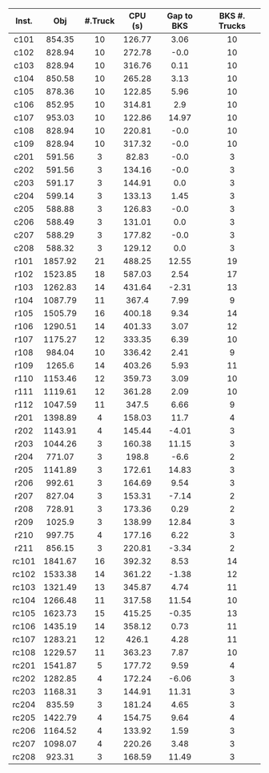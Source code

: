 | Inst. |   Obj   | #.Truck | CPU (s) | Gap to BKS | BKS #. Trucks |
| :---: | :-----: | :-----: | :-----: | :--------: | :-----------: |
| c101  | 854.35  |   10    | 126.77  |    3.06    |      10       |
| c102  | 828.94  |   10    | 272.78  |    -0.0    |      10       |
| c103  | 828.94  |   10    | 316.76  |    0.11    |      10       |
| c104  | 850.58  |   10    | 265.28  |    3.13    |      10       |
| c105  | 878.36  |   10    | 122.85  |    5.96    |      10       |
| c106  | 852.95  |   10    | 314.81  |    2.9     |      10       |
| c107  | 953.03  |   10    | 122.86  |   14.97    |      10       |
| c108  | 828.94  |   10    | 220.81  |    -0.0    |      10       |
| c109  | 828.94  |   10    | 317.32  |    -0.0    |      10       |
| c201  | 591.56  |    3    |  82.83  |    -0.0    |       3       |
| c202  | 591.56  |    3    | 134.16  |    -0.0    |       3       |
| c203  | 591.17  |    3    | 144.91  |    0.0     |       3       |
| c204  | 599.14  |    3    | 133.13  |    1.45    |       3       |
| c205  | 588.88  |    3    | 126.83  |    -0.0    |       3       |
| c206  | 588.49  |    3    | 131.01  |    0.0     |       3       |
| c207  | 588.29  |    3    | 177.82  |    -0.0    |       3       |
| c208  | 588.32  |    3    | 129.12  |    0.0     |       3       |
| r101  | 1857.92 |   21    | 488.25  |   12.55    |      19       |
| r102  | 1523.85 |   18    | 587.03  |    2.54    |      17       |
| r103  | 1262.83 |   14    | 431.64  |   -2.31    |      13       |
| r104  | 1087.79 |   11    |  367.4  |    7.99    |       9       |
| r105  | 1505.79 |   16    | 400.18  |    9.34    |      14       |
| r106  | 1290.51 |   14    | 401.33  |    3.07    |      12       |
| r107  | 1175.27 |   12    | 333.35  |    6.39    |      10       |
| r108  | 984.04  |   10    | 336.42  |    2.41    |       9       |
| r109  | 1265.6  |   14    | 403.26  |    5.93    |      11       |
| r110  | 1153.46 |   12    | 359.73  |    3.09    |      10       |
| r111  | 1119.61 |   12    | 361.28  |    2.09    |      10       |
| r112  | 1047.59 |   11    |  347.5  |    6.66    |       9       |
| r201  | 1398.89 |    4    | 158.03  |    11.7    |       4       |
| r202  | 1143.91 |    4    | 145.44  |   -4.01    |       3       |
| r203  | 1044.26 |    3    | 160.38  |   11.15    |       3       |
| r204  | 771.07  |    3    |  198.8  |    -6.6    |       2       |
| r205  | 1141.89 |    3    | 172.61  |   14.83    |       3       |
| r206  | 992.61  |    3    | 164.69  |    9.54    |       3       |
| r207  | 827.04  |    3    | 153.31  |   -7.14    |       2       |
| r208  | 728.91  |    3    | 173.36  |    0.29    |       2       |
| r209  | 1025.9  |    3    | 138.99  |   12.84    |       3       |
| r210  | 997.75  |    4    | 177.16  |    6.22    |       3       |
| r211  | 856.15  |    3    | 220.81  |   -3.34    |       2       |
| rc101 | 1841.67 |   16    | 392.32  |    8.53    |      14       |
| rc102 | 1533.38 |   14    | 361.22  |   -1.38    |      12       |
| rc103 | 1321.49 |   13    | 345.87  |    4.74    |      11       |
| rc104 | 1266.48 |   11    | 317.58  |   11.54    |      10       |
| rc105 | 1623.73 |   15    | 415.25  |   -0.35    |      13       |
| rc106 | 1435.19 |   14    | 358.12  |    0.73    |      11       |
| rc107 | 1283.21 |   12    |  426.1  |    4.28    |      11       |
| rc108 | 1229.57 |   11    | 363.23  |    7.87    |      10       |
| rc201 | 1541.87 |    5    | 177.72  |    9.59    |       4       |
| rc202 | 1282.85 |    4    | 172.24  |   -6.06    |       3       |
| rc203 | 1168.31 |    3    | 144.91  |   11.31    |       3       |
| rc204 | 835.59  |    3    | 181.24  |    4.65    |       3       |
| rc205 | 1422.79 |    4    | 154.75  |    9.64    |       4       |
| rc206 | 1164.52 |    4    | 133.92  |    1.59    |       3       |
| rc207 | 1098.07 |    4    | 220.26  |    3.48    |       3       |
| rc208 | 923.31  |    3    | 168.59  |   11.49    |       3       |
